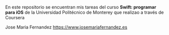 En este repositorio se encuentran mis tareas del curso **Swift: programar para iOS**  de la Universidad Politécnico de Monterey que realizao a través de Coursera

Jose Maria Fernandez
https://www.josemariafernandez.es
